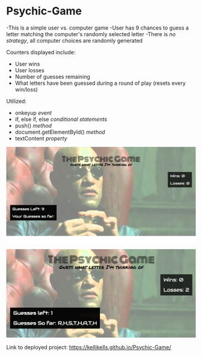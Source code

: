 # Psychic-Game
-This is a simple user vs. computer game 
-User has 9 chances to guess a letter matching the computer's randomly selected letter
-There is *no strategy*, all computer choices are randomly generated

Counters displayed include:
  - User wins 
  - User losses
  - Number of guesses remaining
  - What letters have been guessed during a round of play (resets every win/loss)

Utilized: 
  - onkeyup _event_
  - if, else if, else _conditional statements_
  - push() _method_
  - document.getElementById() _method_
  - textContent _property_  

![opening page](assets/images/overall.jpg)

![playing example](assets/images/playing.jpg)
  
  
 Link to deployed project:
  https://kellikells.github.io/Psychic-Game/
 
 
